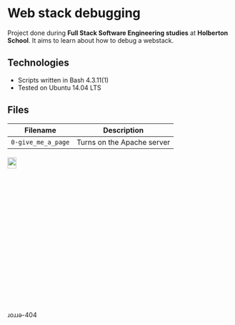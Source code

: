 # Web stack debugging
Project done during **Full Stack Software Engineering studies** at **Holberton School**. It aims to learn about how to debug a webstack.

## Technologies
* Scripts written in Bash 4.3.11(1)
* Tested on Ubuntu 14.04 LTS

## Files

| Filename | Description |
| -------- | ----------- |
| `0-give_me_a_page` | Turns on the Apache server |


<h6 align ="rigth">
<img src="https://tenor.com/view/aesthetic-gif-23457392.gif" height="8%" width="20%">
</h6>
 ɹoɹɹǝ-404
